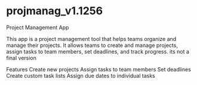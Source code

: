 # projmanag_v1.1256

Project Management App

This app is a project management tool that helps teams organize and manage their projects. 
It allows teams to create and manage projects, assign tasks to team members, set deadlines, and track progress.
its not a final version

Features
Create new projects
Assign tasks to team members
Set deadlines
Create custom task lists
Assign due dates to individual tasks


